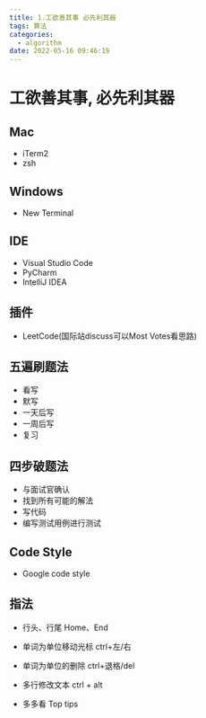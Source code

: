 ```yaml
---
title: 1.工欲善其事 必先利其器
tags: 算法
categories:
  - algorithm
date: 2022-05-16 09:46:19
---
```

# 工欲善其事, 必先利其器

## Mac

- iTerm2
- zsh

## Windows

- New Terminal

## IDE

- Visual Studio Code
- PyCharm
- IntelliJ IDEA

## 插件

- LeetCode(国际站discuss可以Most Votes看思路)

## 五遍刷题法

- 看写
- 默写
- 一天后写
- 一周后写
- 复习

## 四步破题法
- 与面试官确认
- 找到所有可能的解法
- 写代码
- 编写测试用例进行测试

## Code Style

- Google code style

## 指法

- 行头、行尾 Home、End
- 单词为单位移动光标 ctrl+左/右
- 单词为单位的删除 ctrl+退格/del
- 多行修改文本 ctrl + alt

- 多多看 Top tips